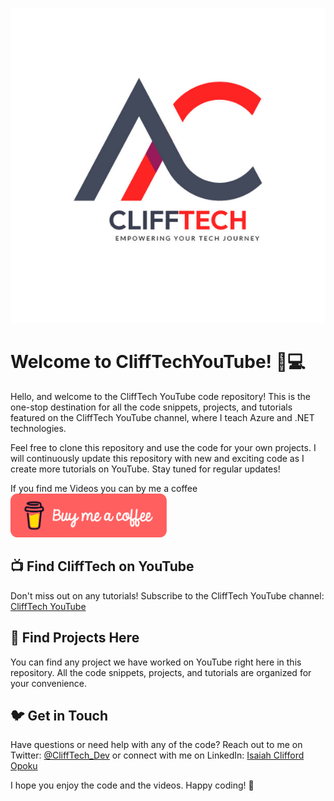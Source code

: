 ![CliffTech YouTube](/Assets/Logo.jpg)
# Welcome to CliffTechYouTube! 🎥💻

Hello, and welcome to the CliffTech YouTube code repository! This is the one-stop destination for all the code snippets, projects, and tutorials featured on the CliffTech YouTube channel, where I teach Azure and .NET technologies.

Feel free to clone this repository and use the code for your own projects. I will continuously update this repository with new and exciting code as I create more tutorials on YouTube. Stay tuned for regular updates!


If you find me Videos you can by me a coffee <br/>
 <img src="https://raw.githubusercontent.com/Clifftech123/CliffTechYouTube/main/Assets/red-button.png" alt="Buy me a coffee" style="max-width: 250px; height: auto;">

## 📺 Find CliffTech on YouTube
Don't miss out on any tutorials! Subscribe to the CliffTech YouTube channel: [CliffTech YouTube](https://www.youtube.com/@CliffTech)

## 📂 Find Projects Here
You can find any project we have worked on YouTube right here in this repository. All the code snippets, projects, and tutorials are organized for your convenience.

## 🐦 Get in Touch
Have questions or need help with any of the code? Reach out to me on Twitter: [@CliffTech_Dev](https://x.com/Clifftech_Dev) or connect with me on LinkedIn: [Isaiah Clifford Opoku](https://www.linkedin.com/in/isaiah-clifford-opoku/)

I hope you enjoy the code and the videos. Happy coding! 🚀